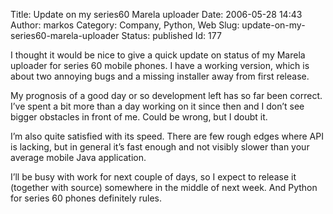 Title: Update on my series60 Marela uploader
Date: 2006-05-28 14:43
Author: markos
Category: Company, Python, Web
Slug: update-on-my-series60-marela-uploader
Status: published
Id: 177

<div>
 <p>
  I thought it would be nice to give a quick update on status of my Marela uploader for series 60 mobile phones. I have a working version, which is about two annoying bugs and a missing installer away from first release.
 </p>
 <p>
  My prognosis of a good day or so development left has so far been correct. I’ve spent a bit more than a day working on it since then and I don’t see bigger obstacles in front of me. Could be wrong, but I doubt it.
 </p>
 <p>
  I’m also quite satisfied with its speed. There are few rough edges where API is lacking, but in general it’s fast enough and not visibly slower than your average mobile Java application.
 </p>
 <p>
  I’ll be busy with work for next couple of days, so I expect to release it (together with source) somewhere in the middle of next week. And Python for series 60 phones definitely rules.
 </p>
</div>
